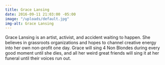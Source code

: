 ```yaml
---
title: Grace Lansing
date: 2016-09-11 21:03:00 -05:00
image: "/uploads/default.jpg"
img-alt: Grace Lansing
---
```


Grace Lansing is an artist, activist, and accident waiting to happen. She believes in grassroots organizations and hopes to channel creative energy into her own non-profit one day. Grace will sing 4 Non Blondes during every good moment until she dies, and all her weird great friends will sing it at her funeral until their voices run out.